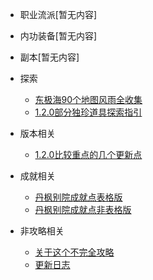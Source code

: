 <!-- docs/_sidebar.md -->

* 职业流派[暂无内容]


* 内功装备[暂无内容]


*  副本[暂无内容]


* 探索
  * [东极海90个地图风雨全收集](/content/explore/dongjihai_explore.md)
  * [1.2.0部分独珍道具探索指引](/content/explore/1.2.0_specail_explore.md)

* 版本相关
  * [1.2.0比较重点的几个更新点](/content/version/1.2.0.md)

* 成就相关
  * [丹枫别院成就点表格版](/content/achievement/danfengbieyuan.md)
  * [丹枫别院成就点非表格版](/content/achievement/danfeng_search.md)

* 非攻略相关
  * [关于这个不完全攻略](/content/about.md)
  * [更新日志](/content/updatelog.md)